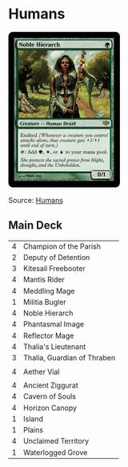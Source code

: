 # Humans #

![Noble Hierarch](../../images/Noble%20Hierarch.jpg)

Source: [Humans](https://www.mtggoldfish.com/deck/2779515#paper)

## Main Deck ##
|   |   |
|---|-----
| 4 | Champion of the Parish
| 2 | Deputy of Detention
| 3 | Kitesail Freebooter
| 4 | Mantis Rider
| 4 | Meddling Mage
| 1 | Militia Bugler
| 4 | Noble Hierarch
| 4 | Phantasmal Image
| 4 | Reflector Mage
| 4 | Thalia's Lieutenant
| 3 | Thalia, Guardian of Thraben
|   |   |
| 4 | Aether Vial
|   |   |
| 4 | Ancient Ziggurat
| 4 | Cavern of Souls
| 4 | Horizon Canopy
| 1 | Island
| 1 | Plains
| 4 | Unclaimed Territory
| 1 | Waterlogged Grove
